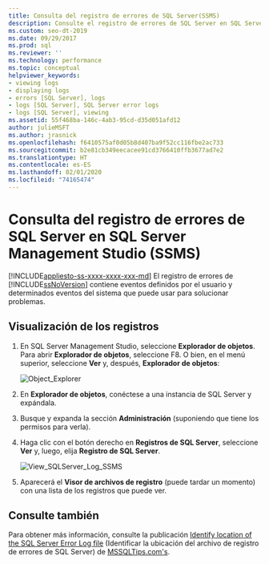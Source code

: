 ```yaml
---
title: Consulta del registro de errores de SQL Server(SSMS)
description: Consulte el registro de errores de SQL Server en SQL Server Management Studio (SSMS).
ms.custom: seo-dt-2019
ms.date: 09/29/2017
ms.prod: sql
ms.reviewer: ''
ms.technology: performance
ms.topic: conceptual
helpviewer_keywords:
- viewing logs
- displaying logs
- errors [SQL Server], logs
- logs [SQL Server], SQL Server error logs
- logs [SQL Server], viewing
ms.assetid: 55f468ba-146c-4ab3-95cd-d35d051afd12
author: julieMSFT
ms.author: jrasnick
ms.openlocfilehash: f6410575af0d05b8d407ba9f52cc116fbe2ac733
ms.sourcegitcommit: b2e81cb349eecacee91cd3766410ffb3677ad7e2
ms.translationtype: HT
ms.contentlocale: es-ES
ms.lasthandoff: 02/01/2020
ms.locfileid: "74165474"
---
```

# <a name="view-the-sql-server-error-log-in-sql-server-management-studio-ssms"></a>Consulta del registro de errores de SQL Server en SQL Server Management Studio (SSMS)

[!INCLUDE[appliesto-ss-xxxx-xxxx-xxx-md](../../includes/appliesto-ss-xxxx-xxxx-xxx-md.md)]
El registro de errores de [!INCLUDE[ssNoVersion](../../includes/ssnoversion-md.md)] contiene eventos definidos por el usuario y determinados eventos del sistema que puede usar para solucionar problemas. 

## <a name="view-the-logs"></a>Visualización de los registros

1. En SQL Server Management Studio, seleccione **Explorador de objetos**. Para abrir **Explorador de objetos**, seleccione F8. O bien, en el menú superior, seleccione **Ver** y, después, **Explorador de objetos**:
    
    ![Object_Explorer](../../relational-databases/performance/media/object-explorer.png) 

2. En **Explorador de objetos**, conéctese a una instancia de SQL Server y expándala.
  
3. Busque y expanda la sección **Administración** (suponiendo que tiene los permisos para verla).

4. Haga clic con el botón derecho en **Registros de SQL Server**, seleccione **Ver** y, luego, elija **Registro de SQL Server**.

    ![View_SQLServer_Log_SSMS](../../relational-databases/performance/media/view-sqlserver-log-ssms.png) 
 
5. Aparecerá el **Visor de archivos de registro** (puede tardar un momento) con una lista de los registros que puede ver.

  ## <a name="see-also"></a>Consulte también
  Para obtener más información, consulte la publicación [Identify location of the SQL Server Error Log file](https://www.mssqltips.com/) (Identificar la ubicación del archivo de registro de errores de SQL Server) de [MSSQLTips.com's](https://www.mssqltips.com/sqlservertip/2506/identify-location-of-the-sql-server-error-log-file/).

